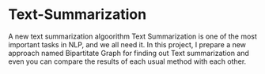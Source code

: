 # Text-Summarization
A new text summarization algoorithm
Text Summarization is one of the most important tasks in NLP, and we all need it. In this project, I prepare a new approach named Bipartitate Graph for finding out Text summarization and even you can compare the results of each usual method with each other.
